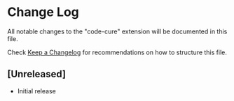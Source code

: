 # Change Log

All notable changes to the "code-cure" extension will be documented in this file.

Check [Keep a Changelog](http://keepachangelog.com/) for recommendations on how to structure this file.

## [Unreleased]

- Initial release